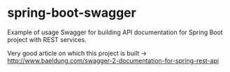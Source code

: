 # spring-boot-swagger

Example of usage Swagger for building API documentation for Spring Boot project with REST services.

Very good article on which this project is built -> http://www.baeldung.com/swagger-2-documentation-for-spring-rest-api